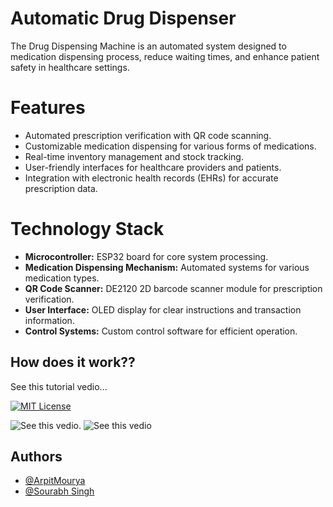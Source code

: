 
# Automatic Drug Dispenser

The Drug Dispensing Machine is an automated system designed to medication dispensing process, reduce waiting times, and enhance patient safety in healthcare settings.

# Features

- Automated prescription verification with QR code scanning.
- Customizable medication dispensing for various forms of medications.
- Real-time inventory management and stock tracking.
- User-friendly interfaces for healthcare providers and patients.
- Integration with electronic health records (EHRs) for accurate prescription data.
# Technology Stack

- **Microcontroller:** ESP32 board for core system processing.
- **Medication Dispensing Mechanism:** Automated systems for various medication types.
- **QR Code Scanner:** DE2120 2D barcode scanner module for prescription verification.
- **User Interface:** OLED display for clear instructions and transaction information.
- **Control Systems:** Custom control software for efficient operation.

## How does it work??
See this tutorial vedio...

[![MIT License](https://img.shields.io/badge/Tutorial-How_To_use-green.svg)](https://www.linkedin.com/posts/arpit-mourya-068222260_hey-there-i-have-some-awesome-news-for-activity-7089540995402375168-3_OP?utm_source=share&utm_medium=member_desktop)

![See this vedio](Medicine-strip.jpg).
![See this vedio](New-Microsoft-PowerPoint-Presentation.jpg)
## Authors

- [@ArpitMourya](https://github.com/ArpitMourya)
- [@Sourabh Singh](https://github.com/SourabhSingh07)


